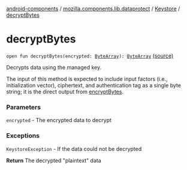 [android-components](../../index.md) / [mozilla.components.lib.dataprotect](../index.md) / [Keystore](index.md) / [decryptBytes](./decrypt-bytes.md)

# decryptBytes

`open fun decryptBytes(encrypted: `[`ByteArray`](https://kotlinlang.org/api/latest/jvm/stdlib/kotlin/-byte-array/index.html)`): `[`ByteArray`](https://kotlinlang.org/api/latest/jvm/stdlib/kotlin/-byte-array/index.html) [(source)](https://github.com/mozilla-mobile/android-components/blob/master/components/lib/dataprotect/src/main/java/mozilla/components/lib/dataprotect/Keystore.kt#L245)

Decrypts data using the managed key.

The input of this method is expected to include input factors (i.e., initialization
vector), ciphertext, and authentication tag as a single byte string; it is the direct
output from [encryptBytes](encrypt-bytes.md).

### Parameters

`encrypted` - The encrypted data to decrypt

### Exceptions

`KeystoreException` - If the data could not be decrypted

**Return**
The decrypted "plaintext" data


